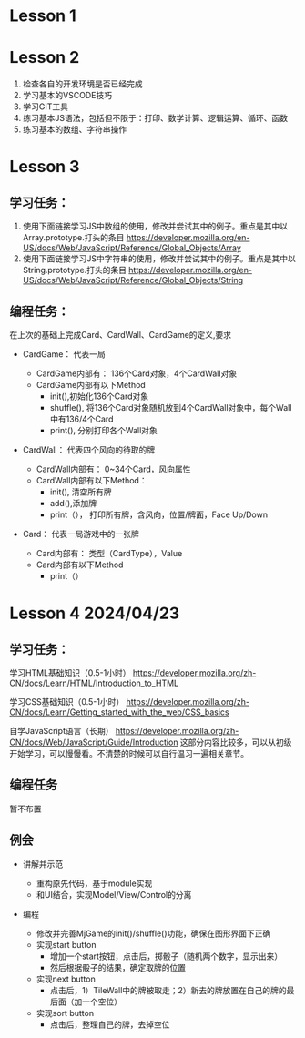 # Lesson 1

# Lesson 2

1. 检查各自的开发环境是否已经完成
2. 学习基本的VSCODE技巧
3. 学习GIT工具
4. 练习基本JS语法，包括但不限于：打印、数学计算、逻辑运算、循环、函数
5. 练习基本的数组、字符串操作

# Lesson 3

## 学习任务：

1. 使用下面链接学习JS中数组的使用，修改并尝试其中的例子。重点是其中以Array.prototype.打头的条目
   https://developer.mozilla.org/en-US/docs/Web/JavaScript/Reference/Global_Objects/Array
2. 使用下面链接学习JS中字符串的使用，修改并尝试其中的例子。重点是其中以String.prototype.打头的条目
   https://developer.mozilla.org/en-US/docs/Web/JavaScript/Reference/Global_Objects/String

## 编程任务：

在上次的基础上完成Card、CardWall、CardGame的定义,要求

- CardGame： 代表一局

  - CardGame内部有： 136个Card对象，4个CardWall对象
  - CardGame内部有以下Method
    - init(),初始化136个Card对象
    - shuffle(), 将136个Card对象随机放到4个CardWall对象中，每个Wall中有136/4个Card
    - print(), 分别打印各个Wall对象

- CardWall： 代表四个风向的待取的牌

  - CardWall内部有： 0~34个Card，风向属性
  - CardWall内部有以下Method：
    - init(), 清空所有牌
    - add(),添加牌
    - print（）， 打印所有牌，含风向，位置/牌面，Face Up/Down

- Card： 代表一局游戏中的一张牌
  - Card内部有： 类型（CardType），Value
  - Card内部有以下Method
    - print（）

# Lesson 4 2024/04/23

## 学习任务：

学习HTML基础知识（0.5-1小时）
https://developer.mozilla.org/zh-CN/docs/Learn/HTML/Introduction_to_HTML

学习CSS基础知识（0.5-1小时）
https://developer.mozilla.org/zh-CN/docs/Learn/Getting_started_with_the_web/CSS_basics

自学JavaScript语言（长期）
https://developer.mozilla.org/zh-CN/docs/Web/JavaScript/Guide/Introduction
这部分内容比较多，可以从初级开始学习，可以慢慢看。不清楚的时候可以自行温习一遍相关章节。

## 编程任务

暂不布置

## 例会

- 讲解并示范

  - 重构原先代码，基于module实现
  - 和UI结合，实现Model/View/Control的分离

- 编程
  - 修改并完善MjGame的init()/shuffle()功能，确保在图形界面下正确
  - 实现start button
    - 增加一个start按钮，点击后，掷骰子（随机两个数字，显示出来）
    - 然后根据骰子的结果，确定取牌的位置
  - 实现next button
    - 点击后，1）TileWall中的牌被取走；2）新去的牌放置在自己的牌的最后面（加一个空位）
  - 实现sort button
    - 点击后，整理自己的牌，去掉空位
